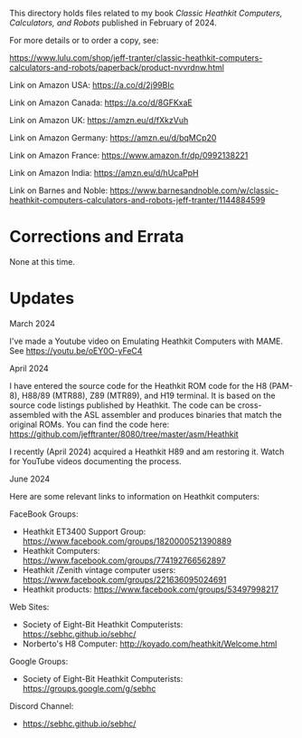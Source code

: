This directory holds files related to my book *Classic Heathkit
Computers, Calculators, and Robots* published in February of 2024.

For more details or to order a copy, see:

https://www.lulu.com/shop/jeff-tranter/classic-heathkit-computers-calculators-and-robots/paperback/product-nvvrdnw.html

Link on Amazon USA: https://a.co/d/2j99BIc

Link on Amazon Canada: https://a.co/d/8GFKxaE

Link on Amazon UK: https://amzn.eu/d/fXkzVuh

Link on Amazon Germany: https://amzn.eu/d/bqMCp20

Link on Amazon France: https://www.amazon.fr/dp/0992138221

Link on Amazon India: https://amzn.eu/d/hUcaPpH

Link on Barnes and Noble: https://www.barnesandnoble.com/w/classic-heathkit-computers-calculators-and-robots-jeff-tranter/1144884599

# Corrections and Errata

None at this time.

# Updates

March 2024

I've made a Youtube video on Emulating Heathkit Computers with MAME.
See https://youtu.be/oEY0O-yFeC4

April 2024

I have entered the source code for the Heathkit ROM code for the H8
(PAM-8), H88/89 (MTR88), Z89 (MTR89), and H19 terminal. It is based on
the source code listings published by Heathkit. The code can be
cross-assembled with the ASL assembler and produces binaries that
match the original ROMs. You can find the code here:
https://github.com/jefftranter/8080/tree/master/asm/Heathkit

I recently (April 2024) acquired a Heathkit H89 and am restoring it.
Watch for YouTube videos documenting the process.

June 2024

Here are some relevant links to information on Heathkit computers:

FaceBook Groups:

- Heathkit ET3400 Support Group: https://www.facebook.com/groups/1820000521390889
- Heathkit Computers: https://www.facebook.com/groups/774192766562897
- Heathkit /Zenith vintage computer users: https://www.facebook.com/groups/221636095024691
- Heathkit products: https://www.facebook.com/groups/53497998217

Web Sites:

- Society of Eight-Bit Heathkit Computerists: https://sebhc.github.io/sebhc/
- Norberto's H8 Computer: http://koyado.com/heathkit/Welcome.html

Google Groups:

- Society of Eight-Bit Heathkit Computerists: https://groups.google.com/g/sebhc

Discord Channel:

- https://sebhc.github.io/sebhc/
